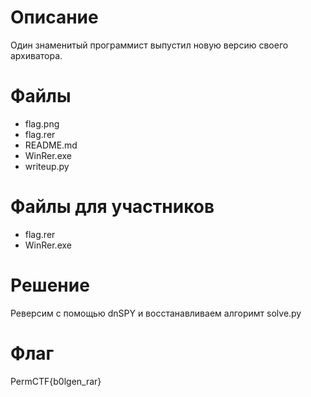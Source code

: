 # Описание
Один знаменитый программист выпустил новую версию своего архиватора.
# Файлы

* flag.png
* flag.rer
* README.md
* WinRer.exe
* writeup.py


# Файлы для участников

* flag.rer
* WinRer.exe

# Решение
Реверсим с помощью dnSPY и восстанавливаем алгоримт
solve.py

# Флаг
PermCTF{b0lgen_rar}
